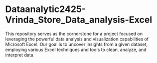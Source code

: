 # Dataanalytic2425-Vrinda_Store_Data_analysis-Excel
This repository serves as the cornerstone for a project focused on leveraging the powerful data analysis and visualization capabilities of Microsoft Excel. Our goal is to uncover insights from a given dataset, employing various Excel techniques and tools to clean, analyze, and interpret data.
